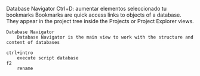 Database Navigator
	Ctrl+D: aumentar elementos seleccionado tu bookmarks
		Bookmarks are quick access links to objects of a database. They appear in the project tree inside the Projects or Project Explorer views.

	Database Navigator
		Database Navigator is the main view to work with the structure and content of databases

	ctrl+intro
		execute script database
	f2
		rename